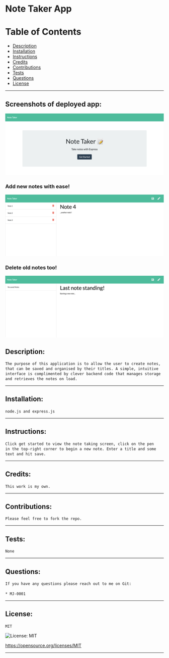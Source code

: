 # Note Taker App

# Table of Contents
- [Description](#description)
- [Installation](#installation)
- [Instructions](#instructions)
- [Credits](#credits)
- [Contributions](#contributions)
- [Tests](#tests)
- [Questions](#questions)
- [License](#license)
---
## Screenshots of deployed app:
![screenshot](./images/screenshot1.png)
### Add new notes with ease!
![screenshot](./images/screenshot2.png)
### Delete old notes too!
![screenshot](./images/screenshot3.png)

## Description:
```
The purpose of this application is to allow the user to create notes, 
that can be saved and organised by their titles. A simple, intuitive 
interface is complimented by clever backend code that manages storage 
and retrieves the notes on load.
```
---

## Installation:
```
node.js and express.js 
```
---
## Instructions:
```
Click get started to view the note taking screen, click on the pen
in the top-right corner to begin a new note. Enter a title and some
text and hit save.
```
---
## Credits:
```
This work is my own.
```
---
## Contributions:
```
Please feel free to fork the repo.
```
---
## Tests:
```
None
```
---
## Questions:  
```
If you have any questions please reach out to me on Git:  

* MJ-0001
```

---
## License:  
```
MIT  
```

![License: MIT](https://img.shields.io/badge/License-MIT-yellow.svg)  

https://opensource.org/licenses/MIT

---